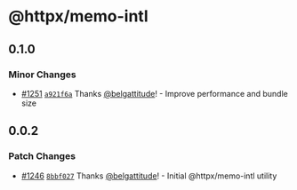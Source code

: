 # @httpx/memo-intl

## 0.1.0

### Minor Changes

- [#1251](https://github.com/belgattitude/httpx/pull/1251) [`a921f6a`](https://github.com/belgattitude/httpx/commit/a921f6aadd70009de8e491c1a98efeb8c6338ecb) Thanks [@belgattitude](https://github.com/belgattitude)! - Improve performance and bundle size

## 0.0.2

### Patch Changes

- [#1246](https://github.com/belgattitude/httpx/pull/1246) [`8bbf027`](https://github.com/belgattitude/httpx/commit/8bbf02771150329e7d50fea2ac8755ab54dc6ecb) Thanks [@belgattitude](https://github.com/belgattitude)! - Initial @httpx/memo-intl utility
